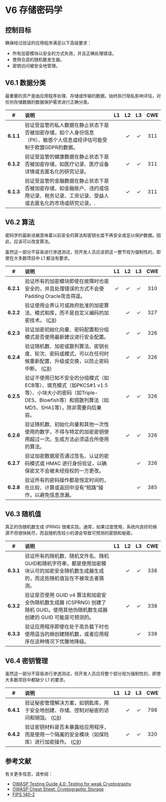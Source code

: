 # V6 存储密码学

## 控制目标

确保经过验证的应用程序满足以下高级要求：

* 所有加密模块以安全的方式失效，并且正确处理错误。
* 使用合适的随机数发生器。
* 密钥访问被安全地管理。

## V6.1 数据分类

最重要的资产是由应用程序处理、存储或传输的数据。始终执行隐私影响评估，对任何存储数据的数据保护需求进行正确分类。

| # | 说明 | L1 | L2 | L3 | CWE |
| :---: | :--- | :---: | :---:| :---: | :---: |
| **6.1.1** | 验证受监管的私人数据在静止状态下是否被加密存储，如个人身份信息（PII）、敏感个人信息或经评估可能受制于欧盟GDPR的数据。 | | ✓ | ✓ | 311 |
| **6.1.2** | 验证受监管的健康数据在静止状态下是否被加密存储，如医疗记录、医疗设备详情或去匿名化的研究记录。 | | ✓ | ✓ | 311 |
| **6.1.3** | 验证受监管的金融数据在静止状态下是否被加密存储，如金融账户、违约或信用记录、税务记录、工资记录、受益人或去匿名化的市场或研究记录。. | | ✓ | ✓ | 311 |

## V6.2  算法

密码学的最新进展意味着以前安全的算法和密钥长度不再安全或足以保护数据。因此，应该可以改变算法。

虽然这一部分不容易进行渗透测试，但开发人员应该把这一整节视为强制性的，即使在大多数项目中 L1 都没有要求。

| # | 说明 | L1 | L2 | L3 | CWE |
| :---: | :--- | :---: | :---:| :---: | :---: |
| **6.2.1** | 验证所有的加密模块即使在故障时也是安全的，并且处理错误的方式不会使Padding Oracle攻击得逞。 | ✓ | ✓ | ✓ | 310 |
| **6.2.2** | 验证使用业界认可或政府批准的加密算法、模式和库，而不是自定义编码的加密技术。 ([C8](https://owasp.org/www-project-proactive-controls/#div-numbering)) | | ✓ | ✓ | 327 |
| **6.2.3** | 验证加密初始化向量、密码配置和分组模式是否使用最新建议进行安全配置。 | | ✓ | ✓ | 326 |
| **6.2.4** | 验证随机数、加密或散列算法、密钥长度、轮次、密码或模式，可以在任何时候重新配置、升级或交换，以防止密码中断。 ([C8](https://owasp.org/www-project-proactive-controls/#div-numbering)) | | ✓ | ✓ | 326 |
| **6.2.5** | 验证不使用已知不安全的分组模式（如ECB等）、填充模式（如PKCS#1 v1.5等）、小块大小的密码（如Triple-DES、Blowfish等）和弱散列算法（如MD5、SHA1等），除非需要向后兼容。 | | ✓ | ✓ | 326 |
| **6.2.6** | 验证随机数、初始化向量和其他一次性使用的数字，不得与特定的加密密钥使用超过一次。生成方法必须适合所使用的算法。| | ✓ | ✓ | 326 |
| **6.2.7** | 验证加密数据是否通过签名、认证的密码模式或 HMAC 进行身份验证，以确保密文不会被未经授权的一方更改。 | | | ✓ | 326 |
| **6.2.8** | 验证所有的密码操作都是恒定时间的，在比较、计算或返回中没有“短路”操作，以避免信息泄漏。 | | | ✓ | 385 |

## V6.3 随机值

真正的伪随机数生成 (PRNG) 很难实现。通常，如果过度使用，系统内良好的熵源不但很快耗尽，而且随机性较小的源会导致可预测的密钥和秘密。

| # | 说明 | L1 | L2 | L3 | CWE |
| :---: | :--- | :---: | :---:| :---: | :---: |
| **6.3.1** | 验证所有的随机数、随机文件名、随机GUID和随机字符串，都是使用加密模块认可的加密安全随机数生成器生成的，而这些随机值旨在不被攻击者猜测。 | | ✓ | ✓ | 338 |
| **6.3.2** | 验证是否使用 GUID v4 算法和加密安全伪随机数生成器 (CSPRNG) 创建了随机 GUID。使用其他伪随机数生成器创建的 GUID 可能是可预测的。 | | ✓ | ✓ | 338 |
| **6.3.3** | 验证应用程序即使在处于高负载下时也使用适当的熵创建随机数，或者应用程序在这种情况下优雅地降级。 | | | ✓ | 338 |

## V6.4 密钥管理

虽然这一部分不容易进行渗透测试，但开发人员应将整个部分视为强制性的，即使大多数项目中都缺少 L1 的要求。

| # | 说明 | L1 | L2 | L3 | CWE |
| :---: | :--- | :---: | :---:| :---: | :---: |
| **6.4.1** | 验证秘密管理解决方案，如钥匙库，用于安全地创建、存储、控制对秘密的访问和销毁。 ([C8](https://owasp.org/www-project-proactive-controls/#div-numbering)) | | ✓ | ✓ | 798 |
| **6.4.2** | 验证密钥材料是否未暴露给应用程序，而是使用一个隔离的安全模块（如保险库）进行加密操作。 ([C8](https://owasp.org/www-project-proactive-controls/#div-numbering)) | | ✓ | ✓ | 320 |

## 参考文献

有关更多信息，请参阅：

* [OWASP Testing Guide 4.0: Testing for weak Cryptography](https://owasp.org/www-project-web-security-testing-guide/v41/4-Web_Application_Security_Testing/09-Testing_for_Weak_Cryptography/README.html)
* [OWASP Cheat Sheet: Cryptographic Storage](https://cheatsheetseries.owasp.org/cheatsheets/Cryptographic_Storage_Cheat_Sheet.html)
* [FIPS 140-2](https://csrc.nist.gov/publications/detail/fips/140/2/final)
